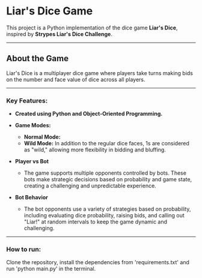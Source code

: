 # Liar's Dice Game

This project is a Python implementation of the dice game **Liar's Dice**, inspired by **Strypes Liar's Dice Challenge**.

---

## About the Game

Liar's Dice is a multiplayer dice game where players take turns making bids on the number and face value of dice across all players.

---
### Key Features:

- **Created using Python and Object-Oriented Programming.**  

- **Game Modes:**
  - **Normal Mode:**
  - **Wild Mode:** In addition to the regular dice faces, 1s are considered as "wild," allowing more flexibility in bidding and bluffing.
  
- **Player vs Bot**
  - The game supports multiple opponents controlled by bots. These bots make strategic decisions based on probability and game state, creating a challenging and unpredictable experience.
  
- **Bot Behavior**
  - The bot opponents use a variety of strategies based on probability, including evaluating dice probability, raising bids, and calling out "Liar!" at random intervals to keep the game dynamic and challenging.
---


### **How to run:**
Clone the repository, install the dependencies from 'requirements.txt' and run 'python main.py' in the terminal.
